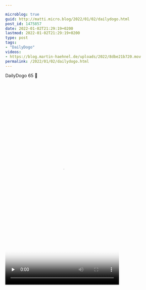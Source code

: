 ```yaml
---

microblog: true
guid: http://matti.micro.blog/2022/01/02/dailydogo.html
post_id: 1475857
date: 2022-01-02T21:29:19+0200
lastmod: 2022-01-02T21:29:19+0200
type: post
tags:
- "DailyDogo"
videos:
- https://blog.martin-haehnel.de/uploads/2022/8dbe21b720.mov
permalink: /2022/01/02/dailydogo.html
---
```

DailyDogo 65 🐶

<video controls="controls" playsinline="playsinline" src="https://blog.martin-haehnel.de/uploads/2022/8dbe21b720.mov" width="360" height="640" poster="https://blog.martin-haehnel.de/uploads/2022/41c792ac83.png" preload="none"></video>
